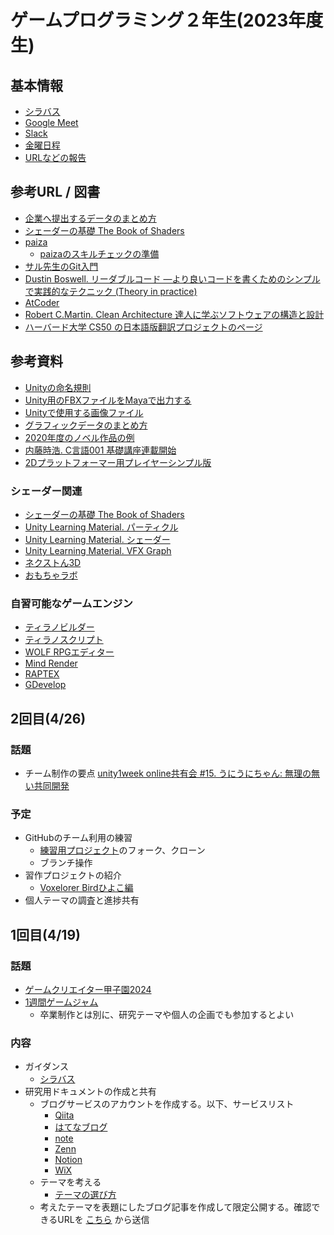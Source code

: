 # ゲームプログラミング２年生(2023年度生)

## 基本情報
- [シラバス](https://drive.google.com/file/d/1sUzU0WA4L02f-uDK9b0jk3K54S0p23qL/)
- [Google Meet](https://meet.google.com/bwb-njcm-udh)
- [Slack](https://datgm23.slack.com/)
- [金曜日程](https://github.com/datgm24/gp1/blob/main/fri.md)
- [URLなどの報告](https://docs.google.com/forms/d/e/1FAIpQLSe5OMfKZjLNLYv0U5BbUoH8vfAeRe069TZuiyLHYNjqp8wIJA/viewform?usp=sf_link)

## 参考URL / 図書
- [企業へ提出するデータのまとめ方](https://docs.google.com/document/d/13AKqKXnycFbwY-VT-Btu9nifEalxnK-jiPCm2JsvGIs/)
- [シェーダーの基礎 The Book of Shaders](https://thebookofshaders.com/?lan=jp)
- [paiza](https://paiza.jp/)
  - [paizaのスキルチェックの準備](https://docs.google.com/document/d/1R_2RpgenKHdM7XPX9YjDXxZExyY1-srDI_Nnrw9tJeA/)
- [サル先生のGit入門](https://backlog.com/ja/git-tutorial/)
- [Dustin Boswell. リーダブルコード ―より良いコードを書くためのシンプルで実践的なテクニック (Theory in practice)](https://www.amazon.co.jp/dp/4873115655/ref=cm_sw_r_tw_dp_H1D6XS3GJ1FVYJ4WMJES)
- [AtCoder](https://atcoder.jp/?lang=ja)
- [Robert C.Martin. Clean Architecture 達人に学ぶソフトウェアの構造と設計](https://www.amazon.co.jp/dp/4048930656/ref=cm_sw_r_tw_dp_0X2WF11K1XDVR9KNJFDW)
- [ハーバード大学 CS50 の日本語版翻訳プロジェクトのページ](https://cs50.jp/)

## 参考資料
- [Unityの命名規則](http://am1tanaka.hatenablog.com/entry/2019/12/06/101055)
- [Unity用のFBXファイルをMayaで出力する](https://docs.google.com/document/d/1X-Ew4g2jvXaGmxpctjim81StWgCAIz31DQqB_Y3IcyU/)
- [Unityで使用する画像ファイル](https://docs.google.com/document/d/1KxhV1sL614Ui90LyaXOegaEkIFTg6c6eTam_ntYZl34/)
- [グラフィックデータのまとめ方](https://docs.google.com/document/d/1I30TPQtOu5n3PwTNdGhL-SZ-ddVt98Ifira_Wp5n06U/)
- [2020年度のノベル作品の例](https://github.com/datgm20/sotsusei/wiki/%E3%83%8E%E3%83%99%E3%83%AB%E3%82%B5%E3%83%B3%E3%83%97%E3%83%AB)
- [内藤時浩. C言語001 基礎講座連載開始](https://codeknowledge.livedoor.blog/archives/17082816.html)  
- [2Dプラットフォーマー用プレイヤーシンプル版](https://docs.google.com/presentation/d/1JT3qWDmEP1DzptlampgO8s6G98_xDo0vjBz7Gn-OI1I/)

### シェーダー関連
- [シェーダーの基礎 The Book of Shaders](https://thebookofshaders.com/?lan=jp)
- [Unity Learning Material. パーティクル](https://learning.unity3d.jp/tag/particle/)
- [Unity Learning Material. シェーダー](https://learning.unity3d.jp/tag/shader/)
- [Unity Learning Material. VFX Graph](https://learning.unity3d.jp/tag/vfx-graph/)
- [ネクストん3D](https://www.youtube.com/c/%E3%83%8D%E3%82%AF%E3%82%B9%E3%83%88%E3%82%933D/videos)
- [おもちゃラボ](https://nn-hokuson.hatenablog.com/entry/2017/04/14/204822)

### 自習可能なゲームエンジン
- [ティラノビルダー](https://b.tyrano.jp/)
- [ティラノスクリプト](https://tyrano.jp/)
- [WOLF RPGエディター](https://www.silversecond.com/WolfRPGEditor/)
- [Mind Render](https://mindrender.jp/)
- [RAPTEX](https://raptex.jp/)
- [GDevelop](https://gdevelop.io/ja-jp)

## 2回目(4/26)

### 話題
- チーム制作の要点 [unity1week online共有会 #15. うにうにちゃん: 無理の無い共同開発](https://www.youtube.com/watch?v=wmF1z5Epr1g&t=3944s)

### 予定
- GitHubのチーム利用の練習
  - [練習用プロジェクト](https://github.com/tanakaedu/GP2Sandbox)のフォーク、クローン
  - ブランチ操作
- 習作プロジェクトの紹介
  - [Voxelorer Birdひよこ編](https://github.com/am1tanaka/VBirdHiyoko)
- 個人テーマの調査と進捗共有

## 1回目(4/19)

### 話題
- [ゲームクリエイター甲子園2024](https://game.creators-guild.com/gck/)
- [1週間ゲームジャム](https://unityroom.com/unity1weeks)
  - 卒業制作とは別に、研究テーマや個人の企画でも参加するとよい

### 内容

- ガイダンス
  - [シラバス](https://drive.google.com/file/d/1sUzU0WA4L02f-uDK9b0jk3K54S0p23qL/)
- 研究用ドキュメントの作成と共有
  - ブログサービスのアカウントを作成する。以下、サービスリスト
    - [Qiita](https://qiita.com/)
    - [はてなブログ](https://hatena.blog/)
    - [note](https://note.com/)
    - [Zenn](https://zenn.dev/)
    - [Notion](https://www.notion.so/ja-jp)
    - [WiX](https://ja.wix.com/)
  - テーマを考える
    - [テーマの選び方](https://docs.google.com/document/d/1BzTwQbndVpkUS72ulsKNSiULScvXLPMJ38S5REH5wmM/)
  - 考えたテーマを表題にしたブログ記事を作成して限定公開する。確認できるURLを [こちら](https://docs.google.com/forms/d/e/1FAIpQLSe5OMfKZjLNLYv0U5BbUoH8vfAeRe069TZuiyLHYNjqp8wIJA/viewform?usp=sf_link) から送信
